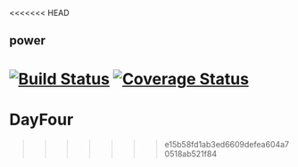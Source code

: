 <<<<<<< HEAD
## power 
[![Build Status](https://travis-ci.org/Namatovu/DayFour.svg?branch=master)](https://travis-ci.org/Namatovu/DayFour)
[![Coverage Status](https://coveralls.io/repos/github/Namatovu/DayFour/badge.svg?branch=master)](https://coveralls.io/github/Namatovu/DayFour?branch=master)
=======
# DayFour
>>>>>>> e15b58fd1ab3ed6609defea604a70518ab521f84
